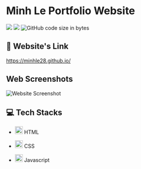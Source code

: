 # Minh Le Portfolio Website
<img src="https://img.shields.io/github/stars/minhle28/minhle28.github.io"/> <img src="https://img.shields.io/github/issues/minhle28/minhle28.github.io"/> ![GitHub code size in bytes](https://img.shields.io/github/languages/code-size/minhle28/minhle28.github.io)

## 📱 Website's Link
https://minhle28.github.io/


## Web Screenshots
<img src="assets/web_screenshot.png" alt="Website Screenshot">




## 💻 Tech Stacks
* <a href="#" title="HTML"><img src="https://github.com/get-icon/geticon/raw/master/icons/html-5.svg" alt="HTML" width="21px" height="21px"></a> HTML 

* <a href="#" title="CSS"><img src="https://github.com/get-icon/geticon/raw/master/icons/css-3.svg" alt="CSS" width="21px" height="21px"></a> CSS

* <a href="https://developer.mozilla.org/en-US/docs/Web/JavaScript" title="JavaScript"><img src="https://github.com/get-icon/geticon/raw/master/icons/javascript.svg" alt="JavaScript" width="21px" height="21px"></a> Javascript
